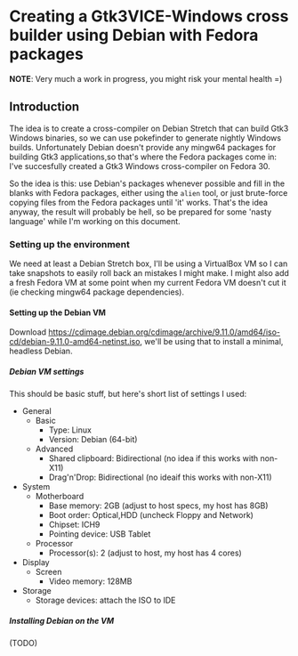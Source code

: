 # Creating a Gtk3VICE-Windows cross builder using Debian with Fedora packages

**NOTE**: Very much a work in progress, you might risk your mental health =)


## Introduction

The idea is to create a cross-compiler on Debian Stretch that can build Gtk3 Windows binaries, so we can use pokefinder to generate nightly Windows builds.
Unfortunately Debian doesn't provide any mingw64 packages for building Gtk3 applications,so that's where the Fedora packages come in: I've succesfully created a Gtk3 Windows cross-compiler on Fedora 30.

So the idea is this: use Debian's packages whenever possible and fill in the blanks with Fedora packages, either using the `alien` tool, or just brute-force copying files from the Fedora packages until 'it' works.
That's the idea anyway, the result will probably be hell, so be prepared for some 'nasty language' while I'm working on this document.


### Setting up the environment

We need at least a Debian Stretch box, I'll be using a VirtualBox VM so I can take snapshots to easily roll back an mistakes I might make. I might also add a fresh Fedora VM at some point when my current Fedora VM doesn't cut it (ie checking mingw64 package dependencies).

#### Setting up the Debian VM

Download <https://cdimage.debian.org/cdimage/archive/9.11.0/amd64/iso-cd/debian-9.11.0-amd64-netinst.iso>, we'll be using that to install a minimal, headless Debian.

##### Debian VM settings

This should be basic stuff, but here's short list of settings I used:

* General
    * Basic
        * Type: Linux
        * Version: Debian (64-bit)
    * Advanced
        * Shared clipboard: Bidirectional (no idea if this works with non-X11)
        * Drag'n'Drop: Bidirectional (no ideaif this works with non-X11)
* System
    * Motherboard
        * Base memory: 2GB (adjust to host specs, my host has 8GB)
        * Boot order: Optical,HDD (uncheck Floppy and Network)
        * Chipset: ICH9
        * Pointing device: USB Tablet
    * Processor
        * Processor(s): 2 (adjust to host, my host has 4 cores)
* Display
    * Screen
        * Video memory: 128MB
* Storage
    * Storage devices: attach the ISO to IDE


##### Installing Debian on the VM

(TODO)
